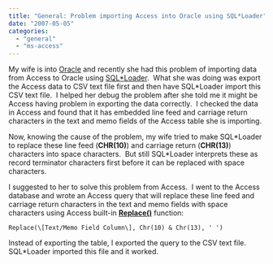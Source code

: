 ```yaml
---
title: "General: Problem importing Access into Oracle using SQL*Loader"
date: "2007-05-05"
categories: 
  - "general"
  - "ms-access"
---
```


My wife is into [Oracle](http://www.oracle.com/index.html) and recently she had this problem of importing data from Access to Oracle using [SQL\*Loader](http://www.oracle.com/technology/products/database/utilities/htdocs/sql_loader_overview.html).  What she was doing was export the Access data to CSV text file first and then have SQL\*Loader import this CSV text file.  I helped her debug the problem after she told me it might be Access having problem in exporting the data correctly.  I checked the data in Access and found that it has embedded line feed and carriage return characters in the text and memo fields of the Access table she is importing. 

Now, knowing the cause of the problem, my wife tried to make SQL\*Loader to replace these line feed (**CHR(10)**) and carriage return (**CHR(13)**) characters into space characters.  But still SQL\*Loader interprets these as record terminator characters first before it can be replaced with space characters. 

I suggested to her to solve this problem from Access.  I went to the Access database and wrote an Access query that will replace these line feed and carriage return characters in the text and memo fields with space characters using Access built-in **[Replace()](http://office.microsoft.com/en-us/access/HA012288981033.aspx)** function:

    Replace(\[Text/Memo Field Column\], Chr(10) & Chr(13), ' ')

Instead of exporting the table, I exported the query to the CSV text file.  SQL\*Loader imported this file and it worked.
